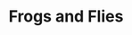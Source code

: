 ---
layout: video
series: Mike and Bootsy
episode: 23
title: Frogs and Flies
permalink: /mike-and-bootsy/episode-23
video_id: MeDaVfKKrSo
release_date: 2016-06-08
platforms:
  - Atari 2600
short_platforms:
  - Atari 2600
thumbnails:
games:
  - Frogs and Flies
current_description: |
  Mike and Bootsy play "Frogs And Flies" for the Atari 2600.
---